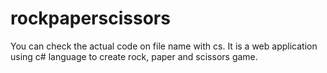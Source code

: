 # rockpaperscissors
You can check the actual code on file name with cs.
It is a web application using c# language to create rock, paper and scissors game. 
